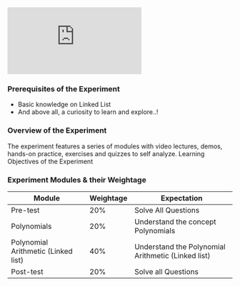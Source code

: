 <!--### A Short Introduction to Experiment-->
<iframe src="https://www.youtube.com/embed/Bb6TsOG2bqQ" frameborder="0" allow="autoplay; encrypted-media" allowfullscreen></iframe>

### Prerequisites of the Experiment

   - Basic knowledge on Linked List
   - And above all, a curiosity to learn and explore..!

### Overview of the Experiment

The experiment features a series of modules with video lectures, demos, hands-on practice, exercises and quizzes to self analyze.
Learning Objectives of the Experiment

### Experiment Modules & their Weightage

|Module 	|Weightage 	|Expectation|
|------|--------|----------|
|Pre-test 	|20% |	Solve All Questions|
|Polynomials 	|20% |	Understand the concept Polynomials|
|Polynomial Arithmetic (Linked list) 	|40% 	|Understand the Polynomial Arithmetic (Linked list)|
|Post-test 	|20% 	|Solve all Questions|
